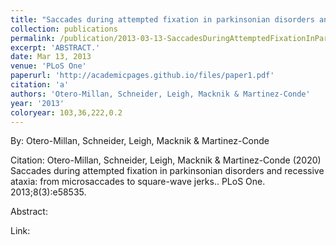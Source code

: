 ```yaml
---
title: "Saccades during attempted fixation in parkinsonian disorders and recessive ataxia: from microsaccades to square-wave jerks."
collection: publications
permalink: /publication/2013-03-13-SaccadesDuringAttemptedFixationInParkinsonianDisordersAndRecess
excerpt: 'ABSTRACT.'
date: Mar 13, 2013
venue: 'PLoS One'
paperurl: 'http://academicpages.github.io/files/paper1.pdf'
citation: 'a'
authors: 'Otero-Millan, Schneider, Leigh, Macknik & Martinez-Conde'
year: '2013'
coloryear: 103,36,222,0.2
---
```


By: Otero-Millan, Schneider, Leigh, Macknik & Martinez-Conde

Citation: Otero-Millan, Schneider, Leigh, Macknik & Martinez-Conde (2020) Saccades during attempted fixation in parkinsonian disorders and recessive ataxia: from microsaccades to square-wave jerks.. PLoS One. 2013;8(3):e58535. 

Abstract: 

Link: 
